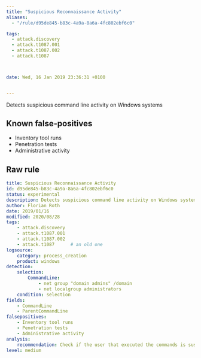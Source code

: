 ```yaml
---
title: "Suspicious Reconnaissance Activity"
aliases:
  - "/rule/d95de845-b83c-4a9a-8a6a-4fc802ebf6c0"

tags:
  - attack.discovery
  - attack.t1087.001
  - attack.t1087.002
  - attack.t1087



date: Wed, 16 Jan 2019 23:36:31 +0100


---
```


Detects suspicious command line activity on Windows systems

<!--more-->


## Known false-positives

* Inventory tool runs
* Penetration tests
* Administrative activity




## Raw rule
```yaml
title: Suspicious Reconnaissance Activity
id: d95de845-b83c-4a9a-8a6a-4fc802ebf6c0
status: experimental
description: Detects suspicious command line activity on Windows systems
author: Florian Roth
date: 2019/01/16
modified: 2020/08/28
tags:
    - attack.discovery
    - attack.t1087.001
    - attack.t1087.002
    - attack.t1087      # an old one 
logsource:
    category: process_creation
    product: windows
detection:
    selection:
        CommandLine:
            - net group "domain admins" /domain
            - net localgroup administrators
    condition: selection
fields:
    - CommandLine
    - ParentCommandLine
falsepositives:
    - Inventory tool runs
    - Penetration tests
    - Administrative activity
analysis:
    recommendation: Check if the user that executed the commands is suspicious (e.g. service accounts, LOCAL_SYSTEM)
level: medium

```
